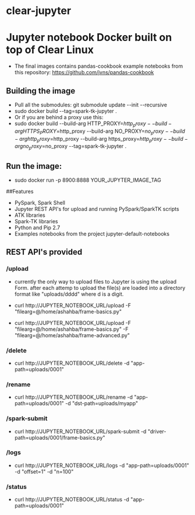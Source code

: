 # clear-jupyter
Jupyter notebook Docker built on top of Clear Linux
=======

- The final images contains pandas-cookbook example notebooks from this repository:
https://github.com/jvns/pandas-cookbook

## Building the image
- Pull all the submodules: git submodule update --init --recursive
- sudo docker build --tag=spark-tk-jupyter .
- Or if you are behind a proxy use this:
- sudo docker build --build-arg HTTP_PROXY=$http_proxy --build-arg HTTPS_PROXY=$http_proxy --build-arg NO_PROXY=$no_proxy --build-arg http_proxy=$http_proxy --build-arg https_proxy=$http_proxy --build-arg no_proxy=$no_proxy --tag=spark-tk-jupyter .

## Run the image:
- sudo docker run -p 8900:8888 YOUR_JUPYTER_IMAGE_TAG

##Features

- PySpark, Spark Shell
- Jupyter REST API's for upload and running PySpark/SparkTK scripts
- ATK libraries
- Spark-TK libraries
- Python and Pip 2.7
- Examples notebooks from the project jupyter-default-notebooks

## REST API's provided

### /upload
- currently the only way to upload files to Jupyter is using the upload Form.
    after each attemp to upload the file(s) are loaded into a directory format like "uploads/dddd" where d is a digit.

- curl http://JUPYTER_NOTEBOOK_URL/upload -F "filearg=@/home/ashahba/frame-basics.py"
- curl http://JUPYTER_NOTEBOOK_URL/upload -F "filearg=@/home/ashahba/frame-basics.py" -F "filearg=@/home/ashahba/frame-advanced.py"

### /delete
- curl http://JUPYTER_NOTEBOOK_URL/delete -d "app-path=uploads/0001"

### /rename
- curl http://JUPYTER_NOTEBOOK_URL/rename -d "app-path=uploads/0001" -d "dst-path=uploads/myapp"

### /spark-submit
- curl http://JUPYTER_NOTEBOOK_URL/spark-submit -d "driver-path=uploads/0001/frame-basics.py"

### /logs
- curl http://JUPYTER_NOTEBOOK_URL/logs -d "app-path=uploads/0001" -d "offset=1" -d "n=100"

### /status
- curl http://JUPYTER_NOTEBOOK_URL/status -d "app-path=uploads/0001"


